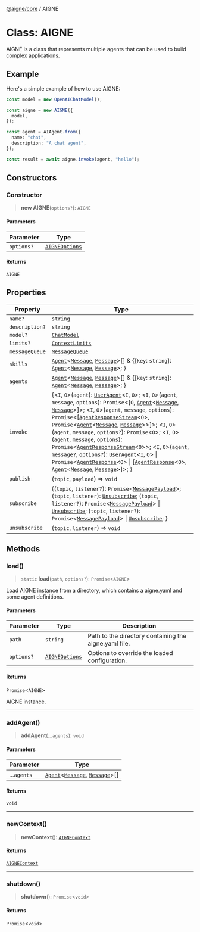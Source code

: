 [@aigne/core](../wiki/Home) / AIGNE

# Class: AIGNE

AIGNE is a class that represents multiple agents that can be used to build complex applications.

## Example

Here's a simple example of how to use AIGNE:

```ts
const model = new OpenAIChatModel();

const aigne = new AIGNE({
  model,
});

const agent = AIAgent.from({
  name: "chat",
  description: "A chat agent",
});

const result = await aigne.invoke(agent, "hello");
```

## Constructors

### Constructor

> **new AIGNE**(`options?`): `AIGNE`

#### Parameters

| Parameter  | Type                                             |
| ---------- | ------------------------------------------------ |
| `options?` | [`AIGNEOptions`](../wiki/Interface.AIGNEOptions) |

#### Returns

`AIGNE`

## Properties

| Property                                 | Type                                                                                                                                                                                                                                                                                                                                                                                                                                                                                                                                                                                                                                                                                                                                                                                                                                                                                                                                                                                                                                                                                                      |
| ---------------------------------------- | --------------------------------------------------------------------------------------------------------------------------------------------------------------------------------------------------------------------------------------------------------------------------------------------------------------------------------------------------------------------------------------------------------------------------------------------------------------------------------------------------------------------------------------------------------------------------------------------------------------------------------------------------------------------------------------------------------------------------------------------------------------------------------------------------------------------------------------------------------------------------------------------------------------------------------------------------------------------------------------------------------------------------------------------------------------------------------------------------------- |
| <a id="name"></a> `name?`                | `string`                                                                                                                                                                                                                                                                                                                                                                                                                                                                                                                                                                                                                                                                                                                                                                                                                                                                                                                                                                                                                                                                                                  |
| <a id="description"></a> `description?`  | `string`                                                                                                                                                                                                                                                                                                                                                                                                                                                                                                                                                                                                                                                                                                                                                                                                                                                                                                                                                                                                                                                                                                  |
| <a id="model"></a> `model?`              | [`ChatModel`](../wiki/Class.ChatModel)                                                                                                                                                                                                                                                                                                                                                                                                                                                                                                                                                                                                                                                                                                                                                                                                                                                                                                                                                                                                                                                                    |
| <a id="limits"></a> `limits?`            | [`ContextLimits`](../wiki/Interface.ContextLimits)                                                                                                                                                                                                                                                                                                                                                                                                                                                                                                                                                                                                                                                                                                                                                                                                                                                                                                                                                                                                                                                        |
| <a id="messagequeue"></a> `messageQueue` | [`MessageQueue`](../wiki/Class.MessageQueue)                                                                                                                                                                                                                                                                                                                                                                                                                                                                                                                                                                                                                                                                                                                                                                                                                                                                                                                                                                                                                                                              |
| <a id="skills"></a> `skills`             | [`Agent`](../wiki/Class.Agent)\<[`Message`](../wiki/TypeAlias.Message), [`Message`](../wiki/TypeAlias.Message)\>[] & \{[`key`: `string`]: [`Agent`](../wiki/Class.Agent)\<[`Message`](../wiki/TypeAlias.Message), [`Message`](../wiki/TypeAlias.Message)\>; \}                                                                                                                                                                                                                                                                                                                                                                                                                                                                                                                                                                                                                                                                                                                                                                                                                                            |
| <a id="agents"></a> `agents`             | [`Agent`](../wiki/Class.Agent)\<[`Message`](../wiki/TypeAlias.Message), [`Message`](../wiki/TypeAlias.Message)\>[] & \{[`key`: `string`]: [`Agent`](../wiki/Class.Agent)\<[`Message`](../wiki/TypeAlias.Message), [`Message`](../wiki/TypeAlias.Message)\>; \}                                                                                                                                                                                                                                                                                                                                                                                                                                                                                                                                                                                                                                                                                                                                                                                                                                            |
| <a id="invoke"></a> `invoke`             | \{\<`I`, `O`\>(`agent`): [`UserAgent`](../wiki/Class.UserAgent)\<`I`, `O`\>; \<`I`, `O`\>(`agent`, `message`, `options`): `Promise`\<\[`O`, [`Agent`](../wiki/Class.Agent)\<[`Message`](../wiki/TypeAlias.Message), [`Message`](../wiki/TypeAlias.Message)\>\]\>; \<`I`, `O`\>(`agent`, `message`, `options`): `Promise`\<\[[`AgentResponseStream`](../wiki/TypeAlias.AgentResponseStream)\<`O`\>, `Promise`\<[`Agent`](../wiki/Class.Agent)\<[`Message`](../wiki/TypeAlias.Message), [`Message`](../wiki/TypeAlias.Message)\>\>\]\>; \<`I`, `O`\>(`agent`, `message`, `options?`): `Promise`\<`O`\>; \<`I`, `O`\>(`agent`, `message`, `options`): `Promise`\<[`AgentResponseStream`](../wiki/TypeAlias.AgentResponseStream)\<`O`\>\>; \<`I`, `O`\>(`agent`, `message?`, `options?`): [`UserAgent`](../wiki/Class.UserAgent)\<`I`, `O`\> \| `Promise`\<[`AgentResponse`](../wiki/TypeAlias.AgentResponse)\<`O`\> \| \[[`AgentResponse`](../wiki/TypeAlias.AgentResponse)\<`O`\>, [`Agent`](../wiki/Class.Agent)\<[`Message`](../wiki/TypeAlias.Message), [`Message`](../wiki/TypeAlias.Message)\>\]\>; \} |
| <a id="publish"></a> `publish`           | (`topic`, `payload`) => `void`                                                                                                                                                                                                                                                                                                                                                                                                                                                                                                                                                                                                                                                                                                                                                                                                                                                                                                                                                                                                                                                                            |
| <a id="subscribe"></a> `subscribe`       | \{(`topic`, `listener?`): `Promise`\<[`MessagePayload`](../wiki/Interface.MessagePayload)\>; (`topic`, `listener`): [`Unsubscribe`](../wiki/TypeAlias.Unsubscribe); (`topic`, `listener?`): `Promise`\<[`MessagePayload`](../wiki/Interface.MessagePayload)\> \| [`Unsubscribe`](../wiki/TypeAlias.Unsubscribe); (`topic`, `listener?`): `Promise`\<[`MessagePayload`](../wiki/Interface.MessagePayload)\> \| [`Unsubscribe`](../wiki/TypeAlias.Unsubscribe); \}                                                                                                                                                                                                                                                                                                                                                                                                                                                                                                                                                                                                                                          |
| <a id="unsubscribe"></a> `unsubscribe`   | (`topic`, `listener`) => `void`                                                                                                                                                                                                                                                                                                                                                                                                                                                                                                                                                                                                                                                                                                                                                                                                                                                                                                                                                                                                                                                                           |

## Methods

### load()

> `static` **load**(`path`, `options?`): `Promise`\<`AIGNE`\>

Load AIGNE instance from a directory, which contains a aigne.yaml and some agent definitions.

#### Parameters

| Parameter  | Type                                             | Description                                           |
| ---------- | ------------------------------------------------ | ----------------------------------------------------- |
| `path`     | `string`                                         | Path to the directory containing the aigne.yaml file. |
| `options?` | [`AIGNEOptions`](../wiki/Interface.AIGNEOptions) | Options to override the loaded configuration.         |

#### Returns

`Promise`\<`AIGNE`\>

AIGNE instance.

---

### addAgent()

> **addAgent**(...`agents`): `void`

#### Parameters

| Parameter   | Type                                                                                                               |
| ----------- | ------------------------------------------------------------------------------------------------------------------ |
| ...`agents` | [`Agent`](../wiki/Class.Agent)\<[`Message`](../wiki/TypeAlias.Message), [`Message`](../wiki/TypeAlias.Message)\>[] |

#### Returns

`void`

---

### newContext()

> **newContext**(): [`AIGNEContext`](../wiki/Class.AIGNEContext)

#### Returns

[`AIGNEContext`](../wiki/Class.AIGNEContext)

---

### shutdown()

> **shutdown**(): `Promise`\<`void`\>

#### Returns

`Promise`\<`void`\>
